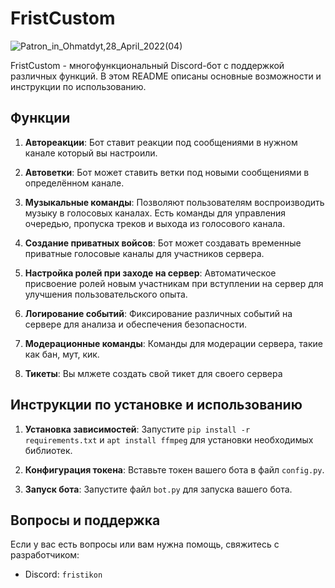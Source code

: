 # FristCustom
![Patron_in_Ohmatdyt,_28_April_2022_(04)](https://github.com/Frist6361/FristCustom/assets/105719076/7c3215d3-0d37-4d70-84ab-50ebaefa8ec4)

FristCustom - многофункциональный Discord-бот с поддержкой различных функций. В этом README описаны основные возможности и инструкции по использованию.

## Функции


1. **Автореакции**: Бот ставит реакции под сообщениями в нужном канале который вы настроили.

2. **Автоветки**: Бот может ставить ветки под новыми сообщениями в определённом канале.

3. **Музыкальные команды**: Позволяют пользователям воспроизводить музыку в голосовых каналах. Есть команды для управления очередью, пропуска треков и выхода из голосового канала.

4. **Создание приватных войсов**: Бот может создавать временные приватные голосовые каналы для участников сервера.

5. **Настройка ролей при заходе на сервер**: Автоматическое присвоение ролей новым участникам при вступлении на сервер для улучшения пользовательского опыта.

6. **Логирование событий**: Фиксирование различных событий на сервере для анализа и обеспечения безопасности.

7. **Модерационные команды**: Команды для модерации сервера, такие как бан, мут, кик.

8. **Тикеты**: Вы млжете создать свой тикет для своего сервера
## Инструкции по установке и использованию

1. **Установка зависимостей**: Запустите `pip install -r requirements.txt` и `apt install ffmpeg` для установки необходимых библиотек.

2. **Конфигурация токена**: Вставьте токен вашего бота в файл `config.py`.

3. **Запуск бота**: Запустите файл `bot.py` для запуска вашего бота.



## Вопросы и поддержка

Если у вас есть вопросы или вам нужна помощь, свяжитесь с разработчиком:

- Discord: `fristikon`




